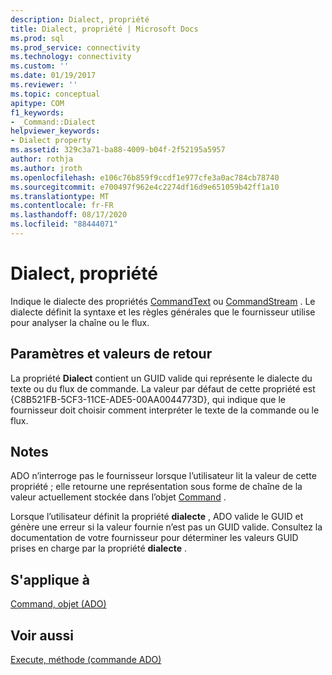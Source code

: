 ```yaml
---
description: Dialect, propriété
title: Dialect, propriété | Microsoft Docs
ms.prod: sql
ms.prod_service: connectivity
ms.technology: connectivity
ms.custom: ''
ms.date: 01/19/2017
ms.reviewer: ''
ms.topic: conceptual
apitype: COM
f1_keywords:
- _Command::Dialect
helpviewer_keywords:
- Dialect property
ms.assetid: 329c3a71-ba88-4009-b04f-2f52195a5957
author: rothja
ms.author: jroth
ms.openlocfilehash: e106c76b859f9ccdf1e977cfe3a0ac784cb78740
ms.sourcegitcommit: e700497f962e4c2274df16d9e651059b42ff1a10
ms.translationtype: MT
ms.contentlocale: fr-FR
ms.lasthandoff: 08/17/2020
ms.locfileid: "88444071"
---
```

# <a name="dialect-property"></a>Dialect, propriété
Indique le dialecte des propriétés [CommandText](../../../ado/reference/ado-api/commandtext-property-ado.md) ou [CommandStream](../../../ado/reference/ado-api/commandstream-property-ado.md) . Le dialecte définit la syntaxe et les règles générales que le fournisseur utilise pour analyser la chaîne ou le flux.  
  
## <a name="settings-and-return-values"></a>Paramètres et valeurs de retour  
 La propriété **Dialect** contient un GUID valide qui représente le dialecte du texte ou du flux de commande. La valeur par défaut de cette propriété est {C8B521FB-5CF3-11CE-ADE5-00AA0044773D}, qui indique que le fournisseur doit choisir comment interpréter le texte de la commande ou le flux.  
  
## <a name="remarks"></a>Notes  
 ADO n’interroge pas le fournisseur lorsque l’utilisateur lit la valeur de cette propriété ; elle retourne une représentation sous forme de chaîne de la valeur actuellement stockée dans l’objet [Command](../../../ado/reference/ado-api/command-object-ado.md) .  
  
 Lorsque l’utilisateur définit la propriété **dialecte** , ADO valide le GUID et génère une erreur si la valeur fournie n’est pas un GUID valide. Consultez la documentation de votre fournisseur pour déterminer les valeurs GUID prises en charge par la propriété **dialecte** .  
  
## <a name="applies-to"></a>S'applique à  
 [Command, objet (ADO)](../../../ado/reference/ado-api/command-object-ado.md)  
  
## <a name="see-also"></a>Voir aussi  
 [Execute, méthode (commande ADO)](../../../ado/reference/ado-api/execute-method-ado-command.md)
